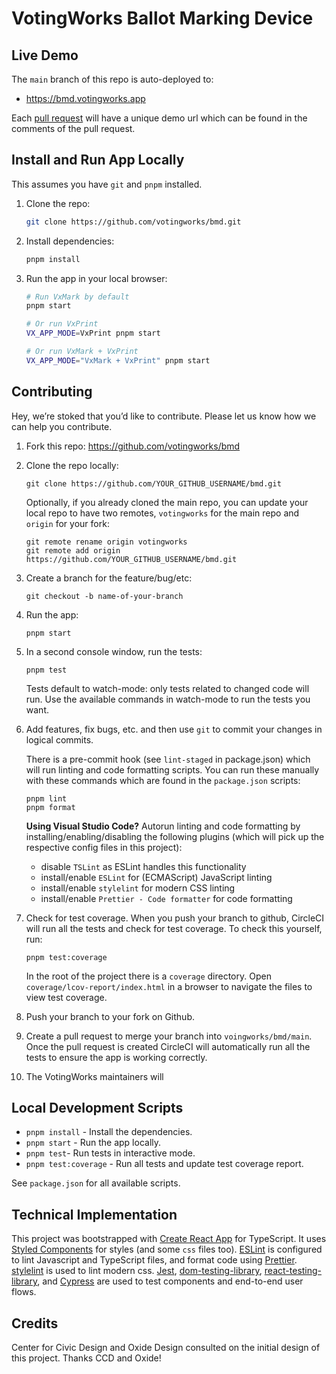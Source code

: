 # VotingWorks Ballot Marking Device

## Live Demo

The `main` branch of this repo is auto-deployed to:

- <https://bmd.votingworks.app>

Each [pull request](https://github.com/votingworks/bmd/pulls) will have a unique
demo url which can be found in the comments of the pull request.

## Install and Run App Locally

This assumes you have `git` and `pnpm` installed.

1. Clone the repo:

   ```sh
   git clone https://github.com/votingworks/bmd.git
   ```

2. Install dependencies:

   ```sh
   pnpm install
   ```

3. Run the app in your local browser:

   ```sh
   # Run VxMark by default
   pnpm start

   # Or run VxPrint
   VX_APP_MODE=VxPrint pnpm start

   # Or run VxMark + VxPrint
   VX_APP_MODE="VxMark + VxPrint" pnpm start
   ```

## Contributing

Hey, we’re stoked that you’d like to contribute. Please let us know how we can
help you contribute.

1. Fork this repo: <https://github.com/votingworks/bmd>
1. Clone the repo locally:

   ```
   git clone https://github.com/YOUR_GITHUB_USERNAME/bmd.git
   ```

   Optionally, if you already cloned the main repo, you can update your local
   repo to have two remotes, `votingworks` for the main repo and `origin` for
   your fork:

   ```
   git remote rename origin votingworks
   git remote add origin https://github.com/YOUR_GITHUB_USERNAME/bmd.git
   ```

1. Create a branch for the feature/bug/etc:

   ```
   git checkout -b name-of-your-branch
   ```

1. Run the app:

   ```
   pnpm start
   ```

1. In a second console window, run the tests:

   ```
   pnpm test
   ```

   Tests default to watch-mode: only tests related to changed code will run. Use
   the available commands in watch-mode to run the tests you want.

1. Add features, fix bugs, etc. and then use `git` to commit your changes in
   logical commits.

   There is a pre-commit hook (see `lint-staged` in package.json) which will run
   linting and code formatting scripts. You can run these manually with these
   commands which are found in the `package.json` scripts:

   ```
   pnpm lint
   pnpm format
   ```

   **Using Visual Studio Code?** Autorun linting and code formatting by
   installing/enabling/disabling the following plugins (which will pick up the
   respective config files in this project):

   - disable `TSLint` as ESLint handles this functionality
   - install/enable `ESLint` for (ECMAScript) JavaScript linting
   - install/enable `stylelint` for modern CSS linting
   - install/enable `Prettier - Code formatter` for code formatting

1. Check for test coverage. When you push your branch to github, CircleCI will
   run all the tests and check for test coverage. To check this yourself, run:

   ```
   pnpm test:coverage
   ```

   In the root of the project there is a `coverage` directory. Open
   `coverage/lcov-report/index.html` in a browser to navigate the files to view
   test coverage.

1. Push your branch to your fork on Github.
1. Create a pull request to merge your branch into `voingworks/bmd/main`. Once
   the pull request is created CircleCI will automatically run all the tests to
   ensure the app is working correctly.
1. The VotingWorks maintainers will

## Local Development Scripts

- `pnpm install` - Install the dependencies.
- `pnpm start` - Run the app locally.
- `pnpm test`- Run tests in interactive mode.
- `pnpm test:coverage` - Run all tests and update test coverage report.

See `package.json` for all available scripts.

## Technical Implementation

This project was bootstrapped with
[Create React App](https://github.com/facebook/create-react-app) for TypeScript.
It uses [Styled Components](https://www.styled-components.com/docs/) for styles
(and some `css` files too). [ESLint](https://eslint.org/) is configured to lint
Javascript and TypeScript files, and format code using
[Prettier](https://prettier.io/). [stylelint](https://stylelint.io/) is used to
lint modern css. [Jest](https://jestjs.io/),
[dom-testing-library](https://testing-library.com),
[react-testing-library](https://github.com/kentcdodds/react-testing-library),
and [Cypress](https://www.cypress.io/) are used to test components and
end-to-end user flows.

## Credits

Center for Civic Design and Oxide Design consulted on the initial design of this
project. Thanks CCD and Oxide!
